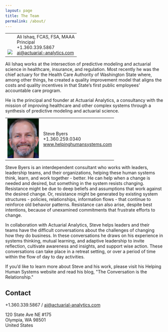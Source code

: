 ```yaml
---
layout: page
title: The Team
permalink: /about/
---
```


<TABLE>
   <TR>
      <TD align="center" valign="bottom"><img src="/images/profilepic-ali.png" width="100"></TD>
      <TD align="left" valign="top"> Ali Ishaq, FCAS, FSA, MAAA<br/>
      Principal<br/> 
      +1.360.339.5867<br/>
      <a href="mailto:ai@actuarial-analytics.com" target="_top">ai@actuarial-analytics.com</a> </TD>
   </TR>
</TABLE>

Ali Ishaq works at the intersection of predictive modeling and actuarial science in healthcare, insurance, and regulation. Most recently he was the chief actuary for the Health Care Authority of Washington State where, among other things, he created a quality improvement model that aligns the costs and quality incentives in that State’s first public employees’ accountable care program. 

He is the principal and founder at Actuarial Analytics, a consultancy with the mission of improving healthcare and other complex systems through a synthesis of predictive modeling and actuarial science.

<TABLE>
   <TR>
      <TD><img src="/images/Steve2010Copy.jpeg" width="100"></TD>
      <TD>Steve Byers <br>
      +1.360.259.0340 <br>
      <a target="_blank" href="http://www.helpinghumansystems.com">www.helpinghumansystems.com</a> <br>
      </TD>
   </TR>
</TABLE>

Steve Byers is an interdependent consultant who works with leaders, leadership teams, and their organizations, helping these human systems think, learn, and work together - better. He can help when a change is needed and desired, but something in the system resists changing. Resistance might be due to deep beliefs and assumptions that work against the desired change. Or, resistance might be generated by existing system structures - policies, relationships, information flows - that continue to reinforce old behavior patterns. Resistance can also arise, despite best intentions, because of unexamined commitments that frustrate efforts to change.

In collaboration with Actuarial Analytics, Steve helps leaders and their teams have the difficult conversations about the challenges of changing how they do business. In these conversations he draws on his experience in systems thinking, mutual learning, and adaptive leadership to invite reflection, cultivate awareness and insights, and support wise action. These conversations can take place in a retreat setting, or over a period of time within the flow of day to day activities. 

If you’d like to learn more about Steve and his work, please visit his Helping Human Systems website and read his blog, "The Conversation is the Relationship."

## Contact 

+1.360.339.5867 / [ai@actuarial-analytics.com](mailto:ai@actuarial-analytics.com)

120 State Ave NE #175 <br>
Olympia, WA 98501 <br>
United States
